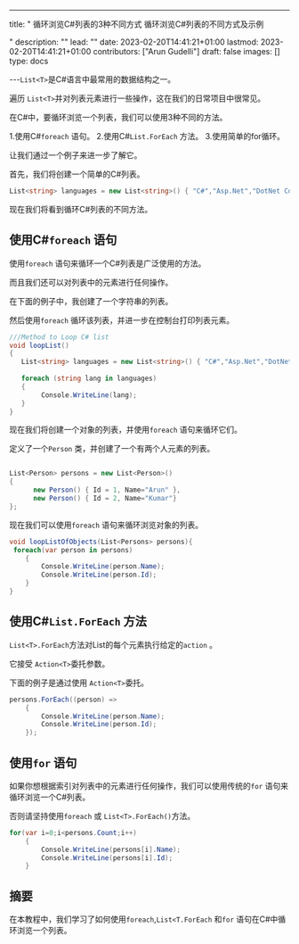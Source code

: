 ---
title: " 循环浏览C#列表的3种不同方式 循环浏览C#列表的不同方式及示例

"
description: ""
lead: ""
date: 2023-02-20T14:41:21+01:00
lastmod: 2023-02-20T14:41:21+01:00
contributors: ["Arun Gudelli"]
draft: false
images: []
type: docs

---`List<T>`是C#语言中最常用的数据结构之一。 

遍历 `List<T>`并对列表元素进行一些操作，这在我们的日常项目中很常见。

在C#中，要循环浏览一个列表，我们可以使用3种不同的方法。

1.使用C#`foreach` 语句。
2.使用C#`List.ForEach` 方法。
3.使用简单的for循环。

让我们通过一个例子来进一步了解它。 

首先，我们将创建一个简单的C#列表。

```csharp
List<string> languages = new List<string>() { "C#","Asp.Net","DotNet Core"};

```

现在我们将看到循环C#列表的不同方法。

## 使用C#`foreach` 语句

使用`foreach` 语句来循环一个C#列表是广泛使用的方法。

而且我们还可以对列表中的元素进行任何操作。

在下面的例子中，我创建了一个字符串的列表。

然后使用`foreach` 循环该列表，并进一步在控制台打印列表元素。

```csharp
///Method to Loop C# list
void loopList()
{
   List<string> languages = new List<string>() { "C#","Asp.Net","DotNet Core"};
   
   foreach (string lang in languages)
   {
        Console.WriteLine(lang);
   }
}
```

现在我们将创建一个对象的列表，并使用`foreach` 语句来循环它们。

定义了一个`Person` 类，并创建了一个有两个人元素的列表。

```csharp

List<Person> persons = new List<Person>() 
{ 
      new Person() { Id = 1, Name="Arun" },
      new Person() { Id = 2, Name="Kumar"} 
};
```

现在我们可以使用`foreach` 语句来循环浏览对象的列表。

```csharp
void loopListOfObjects(List<Persons> persons){
 foreach(var person in persons)
    {
        Console.WriteLine(person.Name);            
        Console.WriteLine(person.Id);
    }
}
```

## 使用C#`List.ForEach` 方法

`List<T>.ForEach`方法对List的每个元素执行给定的`action` 。

它接受 `Action<T>`委托参数。 

下面的例子是通过使用 `Action<T>`委托。

```csharp
persons.ForEach((person) =>
    {
        Console.WriteLine(person.Name);
        Console.WriteLine(person.Id);
    });
```

## 使用`for` 语句

如果你想根据索引对列表中的元素进行任何操作，我们可以使用传统的`for` 语句来循环浏览一个C#列表。 

否则请坚持使用`foreach` 或 `List<T>.ForEach()`方法。

```csharp
for(var i=0;i<persons.Count;i++)
    {
        Console.WriteLine(persons[i].Name);
        Console.WriteLine(persons[i].Id);
    }
```

## 摘要

在本教程中，我们学习了如何使用`foreach`,`List<T.ForEach` 和`for` 语句在C#中循环浏览一个列表。










